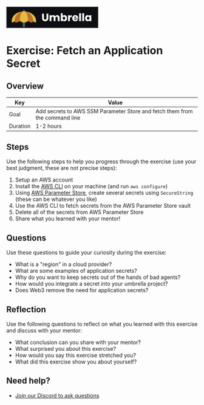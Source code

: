 <a href="../../overview/README.md"><img src="../umbrella.svg" alt="Umbrella project"></a>

# Exercise: Fetch an Application Secret

## Overview

| Key | Value |
| --- | --- |
| Goal | Add secrets to AWS SSM Parameter Store and fetch them from the command line |
| Duration | 1-2 hours |


## Steps

Use the following steps to help you progress through the exercise (use your best judgment, these are not precise steps):

1. Setup an AWS account
2. Install the [AWS CLI](https://aws.amazon.com/cli/) on your machine (and run `aws configure`)
3. Using [AWS Parameter Store](https://console.aws.amazon.com/systems-manager/parameters/?region=us-east-1&tab=Table), create several secrets using `SecureString` (these can be whatever you like)
4. Use the AWS CLI to fetch secrets from the AWS Parameter Store vault
5. Delete all of the secrets from AWS Parameter Store
6. Share what you learned with your mentor!

## Questions

Use these questions to guide your curiosity during the exercise:

- What is a "region" in a cloud provider?
- What are some examples of application secrets?
- Why do you want to keep secrets out of the hands of bad agents?
- How would you integrate a secret into your umbrella project?
- Does Web3 remove the need for application secrets?

## Reflection

Use the following questions to reflect on what you learned with this exercise and discuss with your mentor:

- What conclusion can you share with your mentor?
- What surprised you about this exercise?
- How would you say this exercise stretched you? 
- What did this exercise show you about yourself?

## Need help?

- [Join our Discord to ask questions](https://discord.gg/bDVYvG3Czd)
